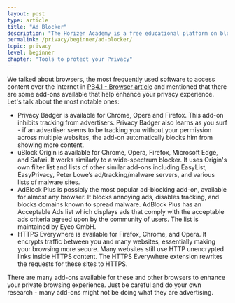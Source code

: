 ```yaml
---
layout: post
type: article
title: "Ad Blocker"
description: "The Horizen Academy is a free educational platform on blockchain technology, cryptocurrency, and privacy. In this article, we review online ads and how to protect yourself from malicious code with ad blockers."
permalink: /privacy/beginner/ad-blocker/
topic: privacy
level: beginner
chapter: "Tools to protect your Privacy"
---
```


We talked about browsers, the most frequently used software to access content over the Internet in <a href="{{ site.baseurl }}{% post_url /privacy/beginner/2023-04-02-browser.md %}">PB4.1 - Browser article</a> and mentioned that there are some add-ons available that help enhance your privacy experience. Let's talk about the most notable ones:

 - Privacy Badger is available for Chrome, Opera and Firefox. This add-on inhibits tracking from advertisers. Privacy Badger also learns as you surf - if an advertiser seems to be tracking you without your permission across multiple websites, the add-on automatically blocks him from showing more content.
 - uBlock Origin is available for Chrome, Opera, Firefox, Microsoft Edge, and Safari. It works similarly to a wide-spectrum blocker. It uses Origin's own filter list and lists of other similar add-ons including EasyList, EasyPrivacy, Peter Lowe’s ad/tracking/malware servers, and various lists of malware sites.
 - AdBlock Plus is possibly the most popular ad-blocking add-on, available for almost any browser. It blocks annoying ads, disables tracking, and blocks domains known to spread malware. AdBlock Plus has an Acceptable Ads list which displays ads that comply with the acceptable ads criteria agreed upon by the community of users. The list is maintained by Eyeo GmbH.
 - HTTPS Everywhere is available for Firefox, Chrome, and Opera. It encrypts traffic between you and many websites, essentially making your browsing more secure. Many websites still use HTTP unencrypted links inside HTTPS content. The HTTPS Everywhere extension rewrites the requests for these sites to HTTPS.

There are many add-ons available for these and other browsers to enhance your private browsing experience. Just be careful and do your own research - many add-ons might not be doing what they are advertising.
